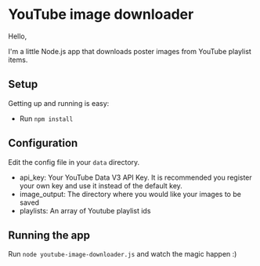 # YouTube image downloader

Hello,

I'm a little Node.js app that downloads poster images from YouTube playlist items.


## Setup

Getting up and running is easy:

* Run `npm install`


## Configuration

Edit the config file in your `data` directory.

* api_key: Your YouTube Data V3 API Key. It is recommended you register your own key and use it instead of the default key.
* image_output: The directory where you would like your images to be saved
* playlists: An array of Youtube playlist ids


## Running the app

Run `node youtube-image-downloader.js` and watch the magic happen :)
